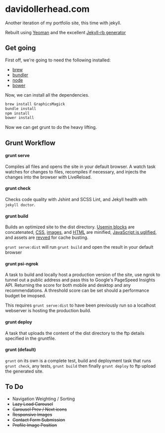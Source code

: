 # davidollerhead.com

Another iteration of my portfolio site, this time with jekyll.

Rebuilt using [Yeoman](http://wwwy.yeoman.io) and the excellent [Jekyll-rb generator](https://github.com/robwierzbowski/generator-jekyllrb)

## Get going

First off, we're going to need the following installed:

- [brew](http://brew.sh/)
- [bundler](http://bundler.io/)
- [node](http://nodejs.org/)
- [bower](http://bower.io/)

Now, we can install all the dependencies.

```bash
brew install GraphicsMagick
bundle install
npm install
bower install
```

Now we can get grunt to do the heavy lifting.

## Grunt Workflow

#### grunt serve

Compiles all files and opens the site in your default browser. A watch task watches for changes to files, recompiles if necessary, and injects the changes into the browser with LiveReload.

#### grunt check

Checks code quality with Jshint and SCSS Lint, and Jekyll health with `jekyll doctor`.

#### grunt build

Builds an optimized site to the dist directory. [Usemin blocks](https://github.com/yeoman/grunt-usemin#the-useminprepare-task) are concatenated, [CSS](https://github.com/gruntjs/grunt-contrib-cssmin), [images](https://github.com/gruntjs/grunt-contrib-imagemin), and [HTML](https://github.com/gruntjs/grunt-contrib-htmlmin) are minified, [JavaScript is uglified](https://github.com/gruntjs/grunt-contrib-uglify), and assets are [revved](https://github.com/yeoman/grunt-filerev) for cache busting.

`grunt serve:dist` will run `grunt build` and open the result in your default browser

#### grunt psi-ngrok

A task to build and locally host a production version of the site, use ngrok to tunnel out a public address and pass this to Google's PageSpeed Insights API.  Returning the score for both mobile and desktop and any recommendations.  A threshold score can be set should a performance budget be imopsed.

This requires `grunt serve:dist` to have been previously run so a localhost webserver is hosting the production build.

#### grunt deploy

A task that uploads the content of the dist directory to the ftp details specified in the gruntfile.

#### grunt (default)

`grunt` on its own is a complete test, build and deployment task that runs `grunt check`, any tests, `grunt build` then finally `grunt deploy` to ftp upload the generated site.


## To Do

- Navigation Weighting / Sorting
- ~~Lazy Load Carousel~~
- ~~Carousel Prev / Next icons~~
- ~~Responsive Images~~
- ~~Contact Form Submission~~
- ~~Profile Image Position~~
